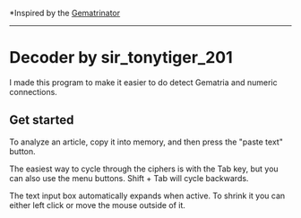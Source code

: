 *Inspired by the [Gematrinator](https://www.gematrinator.com/calculator)

---

# Decoder by sir_tonytiger_201

I made this program to make it easier to do detect Gematria and numeric connections.

## Get started

To analyze an article, copy it into memory, and then press the "paste text" button.

The easiest way to cycle through the ciphers is with the Tab key, but you can also use the menu buttons. Shift + Tab will cycle backwards.

The text input box automatically expands when active. To shrink it you can either left click or move the mouse outside of it.
